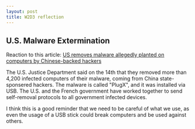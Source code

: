 ```yaml
---
layout: post
title: W2D3 reflection
---
```

## U.S. Malware Extermination

Reaction to this article: [US removes malware allegedly planted on computers by Chinese-backed hackers](https://www.reuters.com/technology/cybersecurity/us-removes-malware-allegedly-planted-computers-by-chinese-backed-hackers-2025-01-14/)

The U.S. Justice Department said on the 14th that they removed more than 4,200 infected computers of their malware, coming from China state-sponsered hackers. The malware is called "PlugX", and it was installed via USB. The U.S. and the French government have worked together to send self-removal protocols to all government infected devices.

I think this is a good reminder that we need to be careful of what we use, as even the usage of a USB stick could break computers and be used against others.
